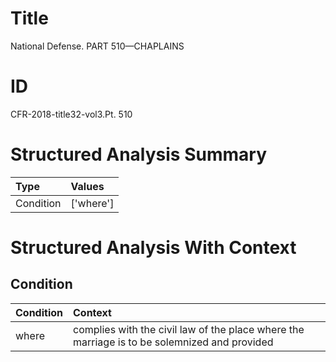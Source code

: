 # Title

 National Defense. PART 510—CHAPLAINS


# ID

 CFR-2018-title32-vol3.Pt. 510


# Structured Analysis Summary

| Type      | Values    |
|:----------|:----------|
| Condition | ['where'] |


# Structured Analysis With Context

 


## Condition

| Condition   | Context                                                                                      |
|:------------|:---------------------------------------------------------------------------------------------|
| where       | complies with the civil law of the place where the marriage is to be solemnized and provided |



